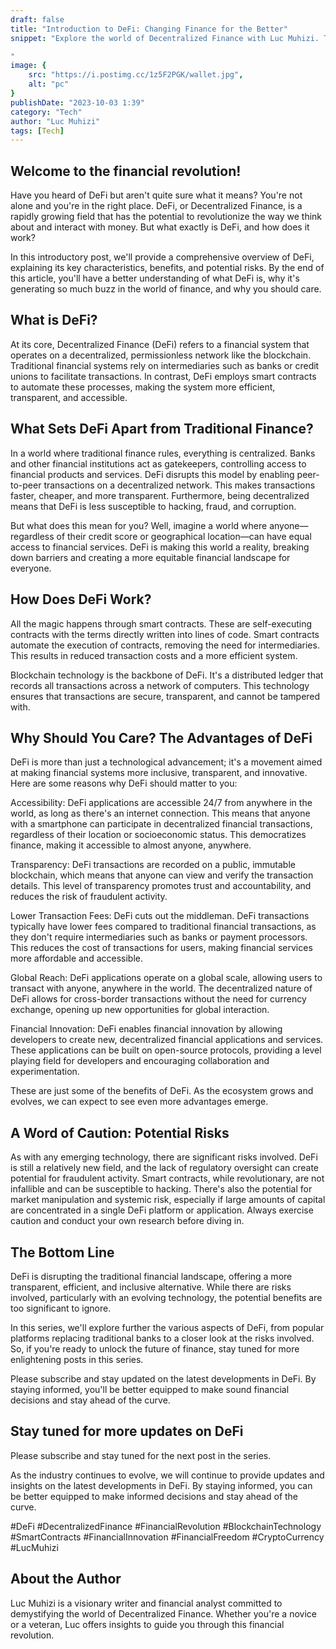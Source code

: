 ```yaml
---
draft: false
title: "Introduction to DeFi: Changing Finance for the Better"
snippet: "Explore the world of Decentralized Finance with Luc Muhizi. This introductory post offers a comprehensive guide to understanding DeFi, its benefits, and the potential risks. #DeFi #FinancialRevolution #BlockchainTechnology #SmartContracts #LucMuhizi

"
image: {
    src: "https://i.postimg.cc/1z5F2PGK/wallet.jpg",
    alt: "pc"
}
publishDate: "2023-10-03 1:39"
category: "Tech"
author: "Luc Muhizi"
tags: [Tech]
---
```

## Welcome to the financial revolution!

Have you heard of DeFi but aren't quite sure what it means? You're not alone and you're in the right place. DeFi, or Decentralized Finance, is a rapidly growing field that has the potential to revolutionize the way we think about and interact with money. But what exactly is DeFi, and how does it work?

In this introductory post, we'll provide a comprehensive overview of DeFi, explaining its key characteristics, benefits, and potential risks. By the end of this article, you'll have a better understanding of what DeFi is, why it's generating so much buzz in the world of finance, and why you should care. 

## What is DeFi?
At its core, Decentralized Finance (DeFi) refers to a financial system that operates on a decentralized, permissionless network like the blockchain. Traditional financial systems rely on intermediaries such as banks or credit unions to facilitate transactions. In contrast, DeFi employs smart contracts to automate these processes, making the system more efficient, transparent, and accessible.

## What Sets DeFi Apart from Traditional Finance? 
In a world where traditional finance rules, everything is centralized. Banks and other financial institutions act as gatekeepers, controlling access to financial products and services. DeFi disrupts this model by enabling peer-to-peer transactions on a decentralized network. This makes transactions faster, cheaper, and more transparent. Furthermore, being decentralized means that DeFi is less susceptible to hacking, fraud, and corruption. 

But what does this mean for you? Well, imagine a world where anyone—regardless of their credit score or geographical location—can have equal access to financial services. DeFi is making this world a reality, breaking down barriers and creating a more equitable financial landscape for everyone.

## How Does DeFi Work? 
All the magic happens through smart contracts. These are self-executing contracts with the terms directly written into lines of code. Smart contracts automate the execution of contracts, removing the need for intermediaries. This results in reduced transaction costs and a more efficient system. 

Blockchain technology is the backbone of DeFi. It's a distributed ledger that records all transactions across a network of computers. This technology ensures that transactions are secure, transparent, and cannot be tampered with.

## Why Should You Care? The Advantages of DeFi
DeFi is more than just a technological advancement; it's a movement aimed at making financial systems more inclusive, transparent, and innovative. Here are some reasons why DeFi should matter to you:

Accessibility: DeFi applications are accessible 24/7 from anywhere in the world, as long as there's an internet connection. This means that anyone with a smartphone can participate in decentralized financial transactions, regardless of their location or socioeconomic status. This democratizes finance, making it accessible to almost anyone, anywhere.

Transparency: DeFi transactions are recorded on a public, immutable blockchain, which means that anyone can view and verify the transaction details. This level of transparency promotes trust and accountability, and reduces the risk of fraudulent activity.

Lower Transaction Fees: DeFi cuts out the middleman. DeFi transactions typically have lower fees compared to traditional financial transactions, as they don't require intermediaries such as banks or payment processors. This reduces the cost of transactions for users, making financial services more affordable and accessible.

Global Reach: DeFi applications operate on a global scale, allowing users to transact with anyone, anywhere in the world. The decentralized nature of DeFi allows for cross-border transactions without the need for currency exchange, opening up new opportunities for global interaction.

Financial Innovation: DeFi enables financial innovation by allowing developers to create new, decentralized financial applications and services. These applications can be built on open-source protocols, providing a level playing field for developers and encouraging collaboration and experimentation.

These are just some of the benefits of DeFi. As the ecosystem grows and evolves, we can expect to see even more advantages emerge.

## A Word of Caution: Potential Risks
As with any emerging technology, there are significant risks involved. DeFi is still a relatively new field, and the lack of regulatory oversight can create potential for fraudulent activity. Smart contracts, while revolutionary, are not infallible and can be susceptible to hacking. There's also the potential for market manipulation and systemic risk, especially if large amounts of capital are concentrated in a single DeFi platform or application. Always exercise caution and conduct your own research before diving in.

## The Bottom Line
DeFi is disrupting the traditional financial landscape, offering a more transparent, efficient, and inclusive alternative. While there are risks involved, particularly with an evolving technology, the potential benefits are too significant to ignore. 

In this series, we'll explore further the various aspects of DeFi, from popular platforms replacing traditional banks to a closer look at the risks involved. So, if you're ready to unlock the future of finance, stay tuned for more enlightening posts in this series.

Please subscribe and stay updated on the latest developments in DeFi. By staying informed, you'll be better equipped to make sound financial decisions and stay ahead of the curve.

## Stay tuned for more updates on DeFi
Please subscribe and stay tuned for the next post in the series. 

As the industry continues to evolve, we will continue to provide updates and insights on the latest developments in DeFi. By staying informed, you can be better equipped to make informed decisions and stay ahead of the curve.

#DeFi #DecentralizedFinance #FinancialRevolution #BlockchainTechnology
#SmartContracts #FinancialInnovation #FinancialFreedom #CryptoCurrency #LucMuhizi

## About the Author
Luc Muhizi is a visionary writer and financial analyst committed to demystifying the world of Decentralized Finance. Whether you're a novice or a veteran, Luc offers insights to guide you through this financial revolution.

